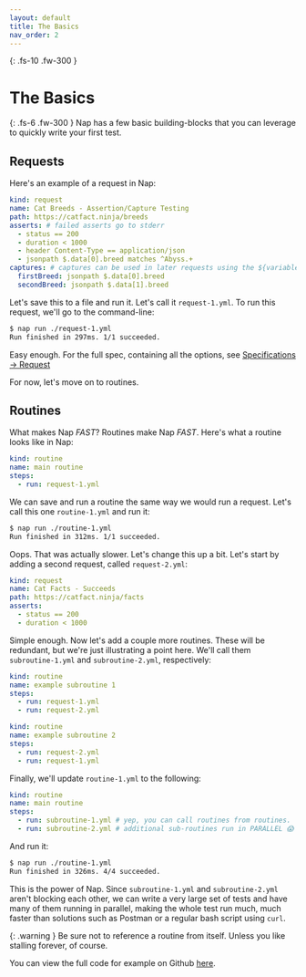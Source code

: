 ```yaml
---
layout: default
title: The Basics
nav_order: 2
---
```


{: .fs-10 .fw-300 }
# The Basics

{: .fs-6 .fw-300 }
Nap has a few basic building-blocks that you can leverage to quickly write your first test.

## Requests

Here's an example of a request in Nap:

```yml
kind: request
name: Cat Breeds - Assertion/Capture Testing
path: https://catfact.ninja/breeds
asserts: # failed asserts go to stderr
  - status == 200
  - duration < 1000
  - header Content-Type == application/json
  - jsonpath $.data[0].breed matches ^Abyss.+
captures: # captures can be used in later requests using the ${variable} syntax
  firstBreed: jsonpath $.data[0].breed
  secondBreed: jsonpath $.data[1].breed
```

Let's save this to a file and run it. Let's call it `request-1.yml`. To run this request, we'll go to the command-line:

```bash
$ nap run ./request-1.yml
Run finished in 297ms. 1/1 succeeded.
```

Easy enough. For the full spec, containing all the options, see [Specifications -> Request](/docs/specs/request)

For now, let's move on to routines.

## Routines

What makes Nap _FAST_? Routines make Nap _FAST_. Here's what a routine looks like in Nap:

```yml
kind: routine
name: main routine
steps:
  - run: request-1.yml
```

We can save and run a routine the same way we would run a request. Let's call this one `routine-1.yml` and run it:

```bash
$ nap run ./routine-1.yml
Run finished in 312ms. 1/1 succeeded.
```

Oops. That was actually slower. Let's change this up a bit. Let's start by adding a second request, called `request-2.yml`:

```yml
kind: request
name: Cat Facts - Succeeds
path: https://catfact.ninja/facts
asserts:
  - status == 200
  - duration < 1000
```

Simple enough. Now let's add a couple more routines. These will be redundant, but we're just illustrating a point here. We'll call them `subroutine-1.yml` and `subroutine-2.yml`, respectively:

```yml
kind: routine
name: example subroutine 1
steps:
  - run: request-1.yml
  - run: request-2.yml
```

```yml
kind: routine
name: example subroutine 2
steps:
  - run: request-2.yml
  - run: request-1.yml
```

Finally, we'll update `routine-1.yml` to the following:

```yml
kind: routine
name: main routine
steps:
  - run: subroutine-1.yml # yep, you can call routines from routines.
  - run: subroutine-2.yml # additional sub-routines run in PARALLEL 😱
```

And run it:

```bash
$ nap run ./routine-1.yml
Run finished in 326ms. 4/4 succeeded.
```

This is the power of Nap. Since `subroutine-1.yml` and `subroutine-2.yml` aren't blocking each other, we can write a very large set of tests and have many of them running in parallel, making the whole test run much, much faster than solutions such as Postman or a regular bash script using `curl`.

{: .warning }
Be sure not to reference a routine from itself. Unless you like stalling forever, of course.

You can view the full code for example on Github [here](https://github.com/davesheldon/nap/tree/main/examples/routines/basic).